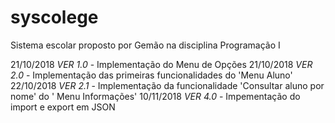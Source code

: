 # syscolege
Sistema escolar proposto por Gemão na disciplina Programação I

21/10/2018 *VER 1.0* - Implementação do Menu de Opções
21/10/2018 *VER 2.0* - Implementação das primeiras funcionalidades do 'Menu Aluno'
22/10/2018 *VER 2.1* - Implementação da funcionalidade 'Consultar aluno por nome' do ' Menu Informações'
10/11/2018 *VER 4.0* - Impementação do import e export em JSON
